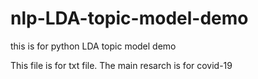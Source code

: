 # nlp-LDA-topic-model-demo
this is for python LDA topic model demo

This file is for txt file. The main resarch is for covid-19
